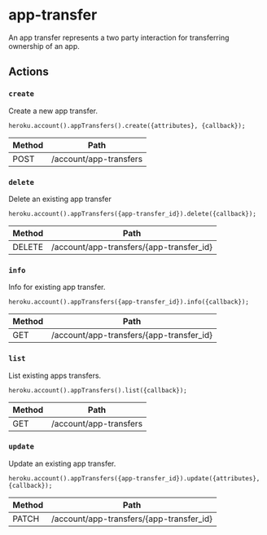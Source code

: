 # app-transfer

An app transfer represents a two party interaction for transferring ownership of an app.

## Actions

### `create`

Create a new app transfer.

`heroku.account().appTransfers().create({attributes}, {callback});`

Method | Path
--- | ---
POST | /account/app-transfers

### `delete`

Delete an existing app transfer

`heroku.account().appTransfers({app-transfer_id}).delete({callback});`

Method | Path
--- | ---
DELETE | /account/app-transfers/{app-transfer_id}

### `info`

Info for existing app transfer.

`heroku.account().appTransfers({app-transfer_id}).info({callback});`

Method | Path
--- | ---
GET | /account/app-transfers/{app-transfer_id}

### `list`

List existing apps transfers.

`heroku.account().appTransfers().list({callback});`

Method | Path
--- | ---
GET | /account/app-transfers

### `update`

Update an existing app transfer.

`heroku.account().appTransfers({app-transfer_id}).update({attributes}, {callback});`

Method | Path
--- | ---
PATCH | /account/app-transfers/{app-transfer_id}

